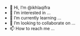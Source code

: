 - 👋 Hi, I’m @ikhlaqifra
- 👀 I’m interested in ...
- 🌱 I’m currently learning ...
- 💞️ I’m looking to collaborate on ...
- 📫 How to reach me ...

<!---
ikhlaqifra/ikhlaqifra is a ✨ special ✨ repository because its `README.md` (this file) appears on your GitHub profile.
You can click the Preview link to take a look at your changes.
--->
